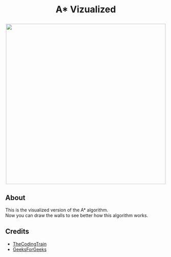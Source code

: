 # <p align="center">A* Vizualized</p>


<p align="center">
  <img width="500" src="https://i.postimg.cc/RFG3VL3W/Capture33.png">
</p>

## About  

This is the visualized version of the A* algorithm.  
Now you can draw the walls to see better how this algorithm works.

## Credits

* [TheCodingTrain](https://www.youtube.com/user/shiffman)
* [GeeksForGeeks](https://www.geeksforgeeks.org)
